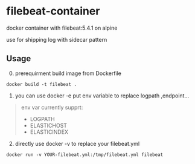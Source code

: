 # filebeat-container

docker container with filebeat:5.4.1 on alpine

use for shipping log with sidecar pattern

## Usage

0. prerequirment build image from Dockerfile
```shell
docker build -t filebeat .
``` 

1. you can use docker -e put env variable to replace logpath ,endpoint...

>  env var currently supprt:
>  - LOGPATH
>  - ELASTICHOST
>  - ELASTICINDEX

2. directly use docker -v to replace your filebeat.yml

```shell
docker run -v YOUR-filebeat.yml:/tmp/filebeat.yml filebeat
```

